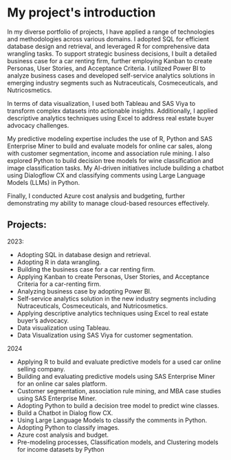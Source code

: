 # My project's introduction
In my diverse portfolio of projects, I have applied a range of technologies and methodologies across various domains. I adopted SQL for efficient database design and retrieval, and leveraged R for comprehensive data wrangling tasks. To support strategic business decisions, I built a detailed business case for a car renting firm, further employing Kanban to create Personas, User Stories, and Acceptance Criteria. I utilized Power BI to analyze business cases and developed self-service analytics solutions in emerging industry segments such as Nutraceuticals, Cosmeceuticals, and Nutricosmetics.

In terms of data visualization, I used both Tableau and SAS Viya to transform complex datasets into actionable insights. Additionally, I applied descriptive analytics techniques using Excel to address real estate buyer advocacy challenges.

My predictive modeling expertise includes the use of R, Python and SAS Enterprise Miner to build and evaluate models for online car sales, along with customer segmentation, income and association rule mining. I also explored Python to build decision tree models for wine classification and image classification tasks. My AI-driven initiatives include building a chatbot using Dialogflow CX and classifying comments using Large Language Models (LLMs) in Python.

Finally, I conducted Azure cost analysis and budgeting, further demonstrating my ability to manage cloud-based resources effectively.

## Projects:
2023:
- Adopting SQL in database design and retrieval.
- Adopting R in data wrangling.
- Building the business case for a car renting firm.
- Applying Kanban to create Personas, User Stories, and Acceptance Criteria for a car-renting firm.
- Analyzing business case by adopting Power BI.
- Self-service analytics solution in the new industry segments including Nutraceuticals, Cosmeceuticals, and Nutricosmetics.
- Applying descriptive analytics techniques using Excel to real estate buyer’s advocacy.
- Data visualization using Tableau.
- Data Visualization using SAS Viya for customer segmentation.

2024
- Applying R to build and evaluate predictive models for a used car online selling company.
- Building and evaluating predictive models using SAS Enterprise Miner for an online car sales platform.
- Customer segmentation, association rule mining, and MBA case studies using SAS Enterprise Miner.
- Adopting Python to build a decision tree model to predict wine classes. 
- Build a Chatbot in Dialog flow CX.
- Using Large Language Models to classify the comments in Python.
- Adopting Python to classify images.
- Azure cost analysis and budget.
- Pre-modeling processes, Classification models, and Clustering models for income datasets by Python
